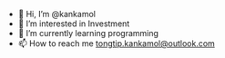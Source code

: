 - 👋 Hi, I’m @kankamol
- 👀 I’m interested in Investment
- 🌱 I’m currently learning programming
- 📫 How to reach me tongtip.kankamol@outlook.com

<!---
kankamol/kankamol is a ✨ special ✨ repository because its `README.md` (this file) appears on your GitHub profile.
You can click the Preview link to take a look at your changes.
--->
